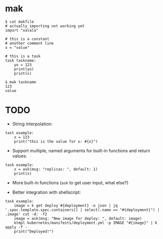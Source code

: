 # mak

```
$ cat makfile
# actually importing not working yet
import "xalala"

# this is a constant
# another comment line
x = "value"

# this is a task
task taskname:
    yo = 123
    print(yo)
    print(x)

$ mak taskname
123
value
```

# TODO

* String interpolation:
```
tast example:
    x = 123
    print("this is the value for x: #{x}")
```

* Support multiple, named arguments for built-in functions and return values:
```
task example:
    x = ask(msg: "replicas: ", default: 1)
    print(x)
```

* More built-in functions (`ask` to get user input, what else?)

* Better integration with shellscript:
```
task example:
    image = k get deploy #{deployment} -o json | jq '.spec.template.spec.containers[] | select(.name == "#{deployment}") | .image' cut -d: -f2
    image = ask(msg: "New image for deploy: ", default: image)
    ktmpl kubernetes/manifests/deployment.yml -p IMAGE "#{image}" | k apply -f -
    print("Deployed!")
```
